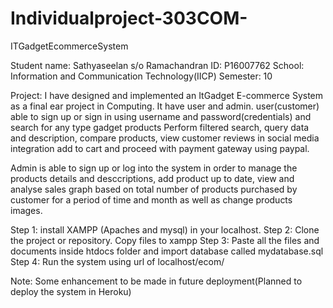# Individualproject-303COM-
ITGadgetEcommerceSystem 


Student name: Sathyaseelan s/o Ramachandran
ID: P16007762
School: Information and Communication Technology(IICP)
Semester: 10


Project: I have designed and implemented an ItGadget E-commerce System as a final ear project in Computing. 
It have user and admin. user(customer) able to sign up or sign in using username and password(credentials) and search for any type gadget products Perform filtered search, query data and description, compare products, view customer reviews in social media integration add to cart and proceed with payment gateway using paypal. 

Admin is able to sign up or log into the system in order to manage the products details and desccriptions, add product up to date, view and analyse sales graph based on total number of products purchased by customer for a period of time and month as well as change products images. 

Step 1: install XAMPP (Apaches and mysql) in your localhost.
Step 2: Clone the project or repository. Copy files to xampp
Step 3: Paste all the files and documents inside htdocs folder and import database called mydatabase.sql 
Step 4: Run the system using url of localhost/ecom/

Note: Some enhancement to be made in future deployment(Planned to deploy the system in Heroku)
